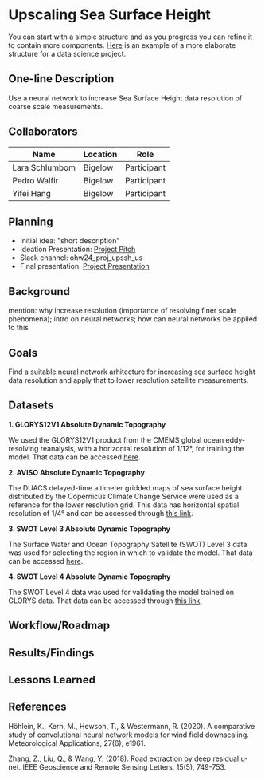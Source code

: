 # Upscaling Sea Surface Height

You can start with a simple structure and as you progress you can refine it to contain more components. [Here](https://cookiecutter-data-science.drivendata.org/#directory-structure) is an example of a more elaborate structure for a data science project.

## One-line Description

Use a neural network to increase Sea Surface Height data resolution of coarse scale measurements.

## Collaborators

| Name                | Location   | Role                |
|---------------------|------------|---------------------|
| Lara Schlumbom      | Bigelow    | Participant |
| Pedro Walfir       | Bigelow    | Participant         |
| Yifei Hang       | Bigelow    | Participant         |

## Planning

* Initial idea: "short description"
* Ideation Presentation: [Project Pitch](https://docs.google.com/presentation/d/1MG32LTh15YH1vHQdv_7U-SAyclAFcNLs-xWWvf0eZ8g/edit#slide=id.g2f660589f1f_28_0)
* Slack channel: ohw24_proj_upssh_us
* Final presentation: [Project Presentation](https://docs.google.com/presentation/d/1Z9WfwqM1KbRRhXcNXrDurZ-Vts_iLjF75h0j9Lux4_o/edit#slide=id.p)

## Background

mention: why increase resolution (importance of resolving finer scale phenomena); intro on neural networks; how can neural networks be applied to this

## Goals

Find a suitable neural network arhitecture for increasing sea surface height data resolution and apply that to lower resolution satellite measurements.

## Datasets

**1. GLORYS12V1 Absolute Dynamic Topography**

  We used the GLORYS12V1 product from the CMEMS global ocean eddy-resolving reanalysis, with a horizontal resolution of 1/12°, for training the model. That data can be accessed [here](https://data.marine.copernicus.eu/product/GLOBAL_MULTIYEAR_PHY_001_030/description).
   
**2. AVISO Absolute Dynamic Topography**

   The DUACS delayed-time altimeter gridded maps of sea surface height distributed by the Copernicus Climate Change Service were used as a reference for the lower resolution grid. This data has horizontal spatial resolution of 1/4° and can be accessed through [this link](https://data.marine.copernicus.eu/product/SEALEVEL_GLO_PHY_CLIMATE_L4_MY_008_057/description).

**3. SWOT Level 3 Absolute Dynamic Topography**

   The Surface Water and Ocean Topography Satellite (SWOT) Level 3 data was used for selecting the region in which to validate the model. That data can be accessed [here](https://www.aviso.altimetry.fr/en/data/products/sea-surface-height-products/global/swot-l3-ocean-products.html).

**4. SWOT Level 4 Absolute Dynamic Topography**

   The SWOT Level 4 data was used for validating the model trained on GLORYS data. That data can be accessed through [this link](https://www.aviso.altimetry.fr/en/data/products/sea-surface-height-products/global/experimental-multimission-gridded-l4-sea-level-heights-and-velocities-with-swot.html).

## Workflow/Roadmap



## Results/Findings



## Lessons Learned



## References

Höhlein, K., Kern, M., Hewson, T., & Westermann, R. (2020). A comparative study of convolutional neural network models for wind field downscaling. Meteorological Applications, 27(6), e1961.

Zhang, Z., Liu, Q., & Wang, Y. (2018). Road extraction by deep residual u-net. IEEE Geoscience and Remote Sensing Letters, 15(5), 749-753.


